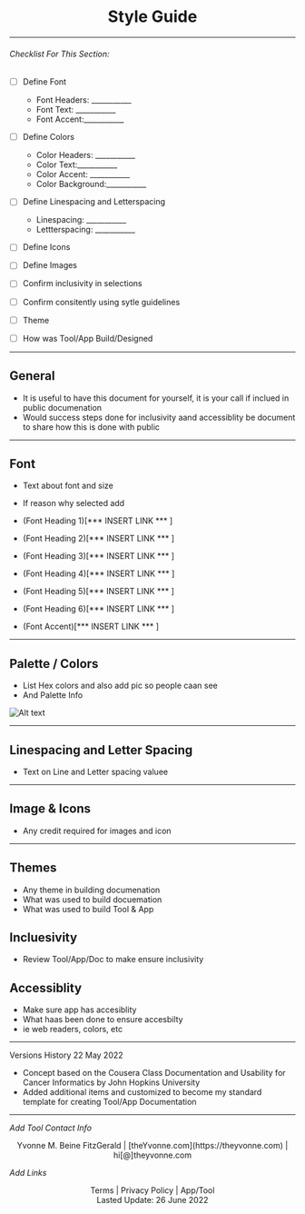<h1 align="center">Style Guide</h1>

---

###### _Checklist For This Section:_  

- [ ] Define Font 
  - Font Headers: ___________
  - Font Text: ___________
  - Font Accent:___________
- [ ] Define Colors
  - Color Headers: ___________
  - Color Text:___________
  - Color Accent: ___________
  - Color Background:___________
- [ ] Define Linespacing and Letterspacing
  - Linespacing: ___________
  - Lettterspacing: ___________
- [ ] Define Icons
- [ ] Define Images
- [ ] Confirm inclusivity in selections
- [ ] Confirm consitently using sytle guidelines
- [ ] Theme
- [ ] How was Tool/App Build/Designed


---

## General

- It is useful to have this document for yourself, it is your call if inclued in public documenation
- Would success steps done for inclusivity aand accessiblity be document to share how this is done with public


---

## Font

- Text about font and size
- If reason why selected add

- (Font Heading 1)[*** INSERT LINK *** ]
- (Font Heading 2)[*** INSERT LINK *** ]
- (Font Heading 3)[*** INSERT LINK *** ]
- (Font Heading 4)[*** INSERT LINK *** ]
- (Font Heading 5)[*** INSERT LINK *** ]
- (Font Heading 6)[*** INSERT LINK *** ]

- (Font Accent)[*** INSERT LINK *** ]

---


## Palette / Colors 

- List Hex colors and also add pic so people caan see
- And Palette Info

<img
  src="/path/to/img.jpg"
  alt="Alt text"
  title="Optional title"
  style="display: inline-block; margin: 0 auto; max-width: 300px">

---


## Linespacing and Letter Spacing

- Text on Line and Letter spacing valuee



---


## Image & Icons

- Any credit required for images and icon



---


## Themes

- Any theme in building documenation
- What was used to build docuemation
- What was used to build Tool & App


## Incluesivity

- Review Tool/App/Doc to make ensure inclusivity 



## Accessiblity

- Make sure app has accesiblity
- What haas been done to ensure accesbilty
- ie web readers, colors, etc




---


Versions History
22 May 2022
  - Concept based on the Cousera Class Documentation and Usability for Cancer Informatics by John Hopkins University
  - Added additional items and customized to become my standard template for creating Tool/App Documentation
 

---
_Add Tool Contact Info_
<center>Yvonne M. Beine FitzGerald | [theYvonne.com](https://theyvonne.com) | hi[@]theyvonne.com </center>  

_Add Links_

<center>Terms | Privacy Policy | App/Tool </center>

<center>Lasted Update: 26 June 2022 </center>



